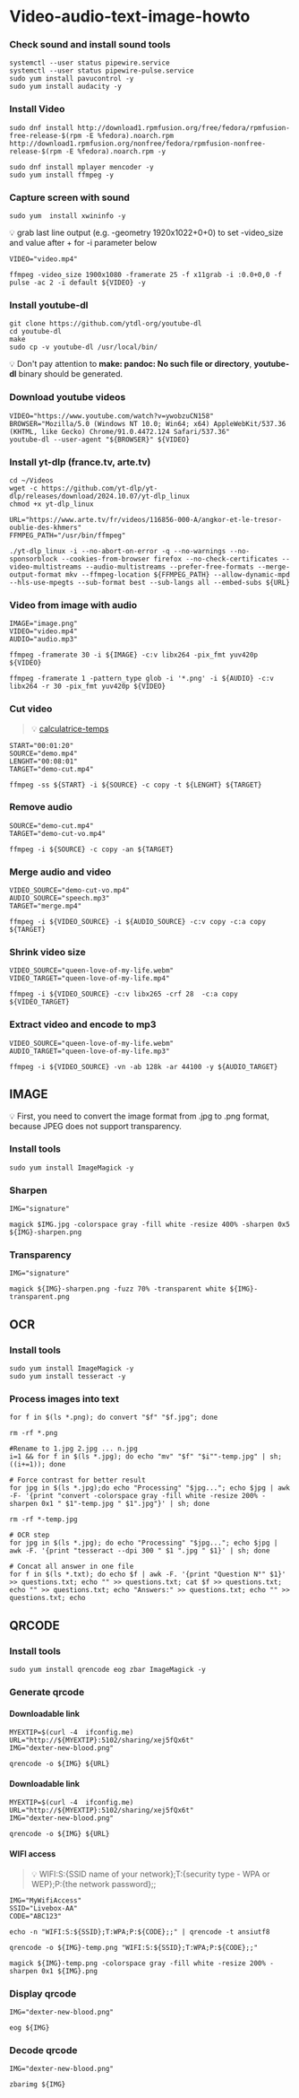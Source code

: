 # Video-audio-text-image-howto

### Check sound and install sound tools

```
systemctl --user status pipewire.service
systemctl --user status pipewire-pulse.service
sudo yum install pavucontrol -y
sudo yum install audacity -y
```

### Install Video

```
sudo dnf install http://download1.rpmfusion.org/free/fedora/rpmfusion-free-release-$(rpm -E %fedora).noarch.rpm http://download1.rpmfusion.org/nonfree/fedora/rpmfusion-nonfree-release-$(rpm -E %fedora).noarch.rpm -y

sudo dnf install mplayer mencoder -y
sudo yum install ffmpeg -y
```

### Capture screen with sound

```
sudo yum  install xwininfo -y
```
:bulb: grab last line output (e.g. -geometry 1920x1022+0+0) to set -video_size and value after + for -i parameter below

```
VIDEO="video.mp4"

ffmpeg -video_size 1900x1080 -framerate 25 -f x11grab -i :0.0+0,0 -f pulse -ac 2 -i default ${VIDEO} -y
```


### Install youtube-dl

```
git clone https://github.com/ytdl-org/youtube-dl
cd youtube-dl
make
sudo cp -v youtube-dl /usr/local/bin/
```

💡 Don't pay attention to **make: pandoc: No such file or directory**, **youtube-dl** binary should be generated.


### Download youtube videos

```
VIDEO="https://www.youtube.com/watch?v=ywobzuCN158"
BROWSER="Mozilla/5.0 (Windows NT 10.0; Win64; x64) AppleWebKit/537.36 (KHTML, like Gecko) Chrome/91.0.4472.124 Safari/537.36"
youtube-dl --user-agent "${BROWSER}" ${VIDEO}
```

### Install yt-dlp (france.tv, arte.tv)

```
cd ~/Videos
wget -c https://github.com/yt-dlp/yt-dlp/releases/download/2024.10.07/yt-dlp_linux
chmod +x yt-dlp_linux

URL="https://www.arte.tv/fr/videos/116856-000-A/angkor-et-le-tresor-oublie-des-khmers"
FFMPEG_PATH="/usr/bin/ffmpeg"

./yt-dlp_linux -i --no-abort-on-error -q --no-warnings --no-sponsorblock --cookies-from-browser firefox --no-check-certificates --video-multistreams --audio-multistreams --prefer-free-formats --merge-output-format mkv --ffmpeg-location ${FFMPEG_PATH} --allow-dynamic-mpd --hls-use-mpegts --sub-format best --sub-langs all --embed-subs ${URL}
```


### Video from image with audio

```
IMAGE="image.png"
VIDEO="video.mp4"
AUDIO="audio.mp3"

ffmpeg -framerate 30 -i ${IMAGE} -c:v libx264 -pix_fmt yuv420p ${VIDEO}

ffmpeg -framerate 1 -pattern_type glob -i '*.png' -i ${AUDIO} -c:v libx264 -r 30 -pix_fmt yuv420p ${VIDEO}
```

### Cut video

> 💡 [calculatrice-temps](https://www.ma-calculatrice.fr/calculatrice-temps)

```
START="00:01:20"
SOURCE="demo.mp4"
LENGHT="00:08:01"
TARGET="demo-cut.mp4"

ffmpeg -ss ${START} -i ${SOURCE} -c copy -t ${LENGHT} ${TARGET}
```

### Remove audio

```
SOURCE="demo-cut.mp4"
TARGET="demo-cut-vo.mp4"

ffmpeg -i ${SOURCE} -c copy -an ${TARGET}
```

### Merge audio and video

```
VIDEO_SOURCE="demo-cut-vo.mp4"
AUDIO_SOURCE="speech.mp3"
TARGET="merge.mp4"

ffmpeg -i ${VIDEO_SOURCE} -i ${AUDIO_SOURCE} -c:v copy -c:a copy ${TARGET}
```



### Shrink video size

```
VIDEO_SOURCE="queen-love-of-my-life.webm"
VIDEO_TARGET="queen-love-of-my-life.mp4"

ffmpeg -i ${VIDEO_SOURCE} -c:v libx265 -crf 28  -c:a copy ${VIDEO_TARGET}
```



### Extract video and encode to mp3

```
VIDEO_SOURCE="queen-love-of-my-life.webm"
AUDIO_TARGET="queen-love-of-my-life.mp3"

ffmpeg -i ${VIDEO_SOURCE} -vn -ab 128k -ar 44100 -y ${AUDIO_TARGET}
```

## IMAGE

:bulb: First, you need to convert the image format from .jpg to .png format, because JPEG does not support transparency.

### Install tools

```
sudo yum install ImageMagick -y
```

### Sharpen
```
IMG="signature"

magick $IMG.jpg -colorspace gray -fill white -resize 400% -sharpen 0x5 ${IMG}-sharpen.png
```

### Transparency
```
IMG="signature"

magick ${IMG}-sharpen.png -fuzz 70% -transparent white ${IMG}-transparent.png
```


## OCR

### Install tools

```
sudo yum install ImageMagick -y
sudo yum install tesseract -y
```

### Process images into text

```
for f in $(ls *.png); do convert "$f" "$f.jpg"; done

rm -rf *.png

#Rename to 1.jpg 2.jpg ... n.jpg
i=1 && for f in $(ls *.jpg); do echo "mv" "$f" "$i""-temp.jpg" | sh; ((i+=1)); done

# Force contrast for better result
for jpg in $(ls *.jpg);do echo "Processing" "$jpg..."; echo $jpg | awk -F- '{print "convert -colorspace gray -fill white -resize 200% -sharpen 0x1 " $1"-temp.jpg " $1".jpg"}' | sh; done

rm -rf *-temp.jpg

# OCR step
for jpg in $(ls *.jpg); do echo "Processing" "$jpg..."; echo $jpg | awk -F. '{print "tesseract --dpi 300 " $1 ".jpg " $1}' | sh; done

# Concat all answer in one file
for f in $(ls *.txt); do echo $f | awk -F. '{print "Question N°" $1}' >> questions.txt; echo "" >> questions.txt; cat $f >> questions.txt; echo "" >> questions.txt; echo "Answers:" >> questions.txt; echo "" >> questions.txt; echo 
```

## QRCODE

### Install tools

```
sudo yum install qrencode eog zbar ImageMagick -y
```

### Generate qrcode

#### Downloadable link

```
MYEXTIP=$(curl -4  ifconfig.me)
URL="http://${MYEXTIP}:5102/sharing/xej5fQx6t"
IMG="dexter-new-blood.png"

qrencode -o ${IMG} ${URL}
```

#### Downloadable link

```
MYEXTIP=$(curl -4  ifconfig.me)
URL="http://${MYEXTIP}:5102/sharing/xej5fQx6t"
IMG="dexter-new-blood.png"

qrencode -o ${IMG} ${URL}
```

#### WIFI access

> :bulb: WIFI:S:{SSID name of your network};T:{security type - WPA or WEP};P:{the network password};;

```
IMG="MyWifiAccess"
SSID="Livebox-AA"
CODE="ABC123"

echo -n "WIFI:S:${SSID};T:WPA;P:${CODE};;" | qrencode -t ansiutf8

qrencode -o ${IMG}-temp.png "WIFI:S:${SSID};T:WPA;P:${CODE};;"

magick ${IMG}-temp.png -colorspace gray -fill white -resize 200% -sharpen 0x1 ${IMG}.png
```

### Display qrcode

```
IMG="dexter-new-blood.png"

eog ${IMG}
```

### Decode qrcode

```
IMG="dexter-new-blood.png"

zbarimg ${IMG}
```

